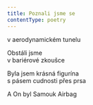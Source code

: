 ```yaml
---
title: Poznali jsme se
contentType: poetry
---
```


<section>

v aerodynamickém tunelu

Obstáli jsme  
v bariérové zkoušce

Byla jsem krásná figurína  
s pásem cudnosti přes prsa

A On byl Samouk Airbag

</section>
